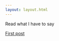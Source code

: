 ```yaml
---
layout: layout.html
---
```


Read what I have to say

<a href="/companies/first-post/">First post</a>
